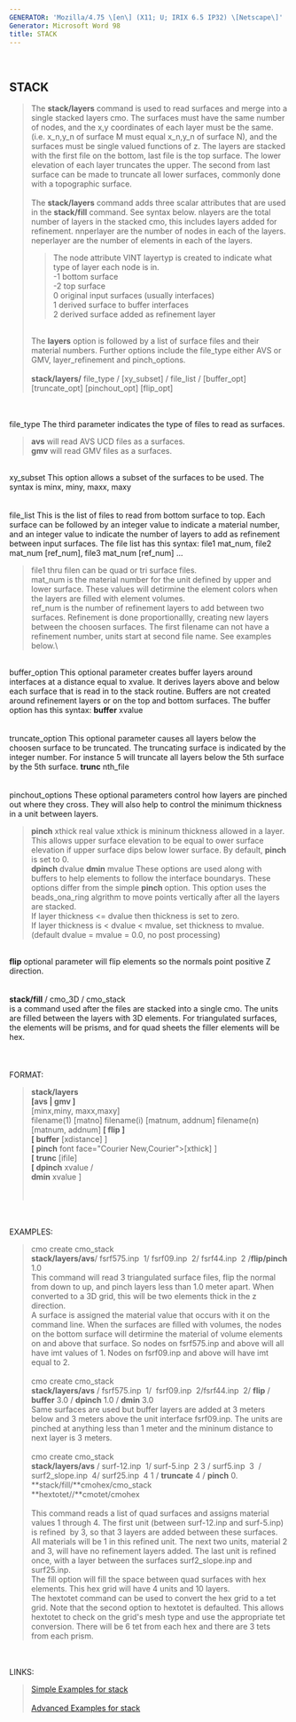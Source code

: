 ```yaml
---
GENERATOR: 'Mozilla/4.75 \[en\] (X11; U; IRIX 6.5 IP32) \[Netscape\]'
Generator: Microsoft Word 98
title: STACK
---
```


 

STACK
-----

> The **stack/layers** command is used to read surfaces and merge into a
> single stacked layers cmo. The surfaces must have the same number of
> nodes, and the x,y coordinates of each layer must be the same. (i.e.
> x\_n,y\_n of surface M must equal x\_n,y\_n of surface N), and the
> surfaces must be single valued functions of z. The layers are stacked
> with the first file on the bottom, last file is the top surface. The
> lower elevation of each layer truncates the upper. The second from
> last surface can be made to truncate all lower surfaces, commonly done
> with a topographic surface.\
> \
> The **stack/layers** command adds three scalar attributes that are
> used in the **stack/fill** command. See syntax below. nlayers are the
> total number of layers in the stacked cmo, this includes layers added
> for refinement. nnperlayer are the number of nodes in each of the
> layers. neperlayer are the number of elements in each of the layers.
>
> > The node attribute VINT layertyp is created to indicate what type of
> > layer each node is in.\
> > -1 bottom surface\
> > -2 top surface\
> > 0 original input surfaces (usually interfaces)\
> > 1 derived surface to buffer interfaces\
> > 2 derived surface added as refinement layer
>
> \
> The **layers** option is followed by a list of surface files and their
> material numbers. Further options include the file\_type either AVS or
> GMV, layer\_refinement and pinch\_options.\
> \
> **stack/layers/** file\_type / \[xy\_subset\] / file\_list /
> \[buffer\_opt\] \[truncate\_opt\] \[pinchout\_opt\] \[flip\_opt\]

\
\
file\_type The third parameter indicates the type of files to read as
surfaces.

> **avs** will read AVS UCD files as a surfaces.\
> **gmv** will read GMV files as a surfaces.

\
xy\_subset This option allows a subset of the surfaces to be used. The
syntax is minx, miny, maxx, maxy\
\
\
file\_list This is the list of files to read from bottom surface to top.
Each surface can be followed by an integer value to indicate a material
number, and an integer value to indicate the number of layers to add as
refinement between input surfaces. The file list has this syntax: file1
mat\_num, file2 mat\_num \[ref\_num\], file3 mat\_num \[ref\_num\] ...

> file1 thru filen can be quad or tri surface files.\
> mat\_num is the material number for the unit defined by upper and
> lower surface. These values will detirmine the element colors when the
> layers are filled with element volumes.\
> ref\_num is the number of refinement layers to add between two
> surfaces. Refinement is done proportionallly, creating new layers
> between the choosen surfaces. The first filename can not have a
> refinement number, units start at second file name. See examples
> below.\

\
buffer\_option This optional parameter creates buffer layers around
interfaces at a distance equal to xvalue. It derives layers above and
below each surface that is read in to the stack routine. Buffers are not
created around refinement layers or on the top and bottom surfaces. The
buffer option has this syntax: **buffer** xvalue\
\
\
truncate\_option This optional parameter causes all layers below the
choosen surface to be truncated. The truncating surface is indicated by
the integer number. For instance 5 will truncate all layers below the
5th surface by the 5th surface. **trunc** nth\_file\
\
\
pinchout\_options These optional parameters control how layers are
pinched out where they cross. They will also help to control the minimum
thickness in a unit between layers.

> **pinch** xthick real value xthick is mininum thickness allowed in a
> layer. This allows upper surface elevation to be equal to ower surface
> elevation if upper surface dips below lower surface. By default,
> **pinch** is set to 0.\
> **dpinch** dvalue **dmin** mvalue These options are used along with
> buffers to help elements to follow the interface boundarys. These
> options differ from the simple **pinch** option. This option uses the
> beads\_ona\_ring algrithm to move points vertically after all the
> layers are stacked.\
> If layer thickness &lt;= dvalue then thickness is set to zero.\
> If layer thickness is &lt; dvalue &lt; mvalue, set thickness to
> mvalue.\
> (default dvalue = mvalue = 0.0, no post processing)

\
**flip** optional parameter will flip elements so the normals point
positive Z direction.\
\
\
**stack/fill** / cmo\_3D / cmo\_stack\
is a command used after the files are stacked into a single cmo. The
units are filled between the layers with 3D elements. For triangulated
surfaces, the elements will be prisms, and for quad sheets the filler
elements will be hex.\
\
\
\
FORMAT:

> **stack/layers**\
> **\[avs | gmv \]**\
> \[minx,miny, maxx,maxy\]\
> filename(1) \[matno\] filename(i) \[matnum, addnum\] filename(n)
> \[matnum, addnum\] **\[ flip \]**\
> **\[ buffer** \[xdistance\] \]\
> **\[ pinch** font face="Courier New,Courier"&gt;\[xthick\] \]\
> **\[ trunc** \[ifile\]\
> **\[ dpinch** xvalue /\
> **dmin** xvalue \]\
>  \
>  

\
\
EXAMPLES:

> cmo create cmo\_stack\
> **stack/layers/avs**/ fsrf575.inp  1/ fsrf09.inp  2/ fsrf44.inp  2
> /**flip/pinch** 1.0\
> This command will read 3 triangulated surface files, flip the normal
> from down to up, and pinch layers less than 1.0 meter apart. When
> converted to a 3D grid, this will be two elements thick in the z
> direction.\
> A surface is assigned the material value that occurs with it on the
> command line. When the surfaces are filled with volumes, the nodes on
> the bottom surface will detirmine the material of volume elements on
> and above that surface. So nodes on fsrf575.inp and above will all
> have imt values of 1. Nodes on fsrf09.inp and above will have imt
> equal to 2.\
> \
> cmo create cmo\_stack\
> **stack/layers/avs** / fsrf575.inp  1/  fsrf09.inp  2/fsrf44.inp  2/
> **flip** / **buffer** 3.0 / **dpinch** 1.0 / **dmin** 3.0\
> Same surfaces are used but buffer layers are added at 3 meters below
> and 3 meters above the unit interface fsrf09.inp. The units are
> pinched at anything less than 1 meter and the mininum distance to next
> layer is 3 meters.\
> \
> cmo create cmo\_stack\
> **stack/layers/avs** / surf-12.inp  1/ surf-5.inp  2 3 /
> surf5.inp  3  / surf2\_slope.inp  4/ surf25.inp  4 1 / **truncate** 4
> / **pinch** 0.\
> **stack/fill/**cmohex/cmo\_stack\
> **hextotet//**cmotet/cmohex\
> \
> This command reads a list of quad surfaces and assigns material values
> 1 through 4. The first unit (between surf-12.inp and surf-5.inp) is
> refined  by 3, so that 3 layers are added between these surfaces. All
> materials will be 1 in this refined unit. The next two units, material
> 2 and 3, will have no refinement layers added. The last unit is
> refined once, with a layer between the surfaces surf2\_slope.inp and
> surf25.inp.\
> The fill option will fill the space between quad surfaces with hex
> elements. This hex grid will have 4 units and 10 layers.\
> The hextotet command can be used to convert the hex grid to a tet
> grid. Note that the second option to hextotet is defaulted. This
> allows hextotet to check on the grid's mesh type and use the
> appropriate tet conversion. There will be 6 tet from each hex and
> there are 3 tets from each prism.

\
\
LINKS:

> [Simple Examples for stack](../stack_demo.html)\
> \
> [Advanced Examples for stack](../stack_demo2.html)
